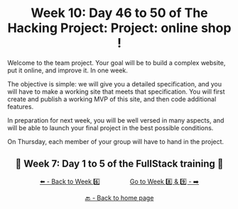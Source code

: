 <h1 align="center">Week 10: Day 46 to 50 of The Hacking Project: Project: online shop !</h1>

Welcome to the team project. Your goal will be to build a complex website, put it online, and improve it. In one week.

The objective is simple: we will give you a detailed specification, and you will have to make a working site that meets that specification. You will first create and publish a working MVP of this site, and then code additional features.

In preparation for next week, you will be well versed in many aspects, and will be able to launch your final project in the best possible conditions.

On Thursday, each member of your group will have to hand in the project.

<h2 align="center">🎉 Week 7: Day 1 to 5 of the FullStack training 🎉</h2>

<div align="center">
  
  [⬅️ - Back to Week 6️⃣](https://github.com/BenjaminCharmes/THP_FullStack/tree/main/Week_6)
  &nbsp;&nbsp;&nbsp;&nbsp;&nbsp;&nbsp;&nbsp;&nbsp;&nbsp;&nbsp;&nbsp;&nbsp;&nbsp;&nbsp;&nbsp;
  [Go to Week 8️⃣ & 9️⃣ - ➡️](https://github.com/BenjaminCharmes/THP_FullStack/tree/main/Week_8_&_9)

</div>

<div align="center">

  [🔙 - Back to home page](https://github.com/BenjaminCharmes/THP_FullStack)

</div>
